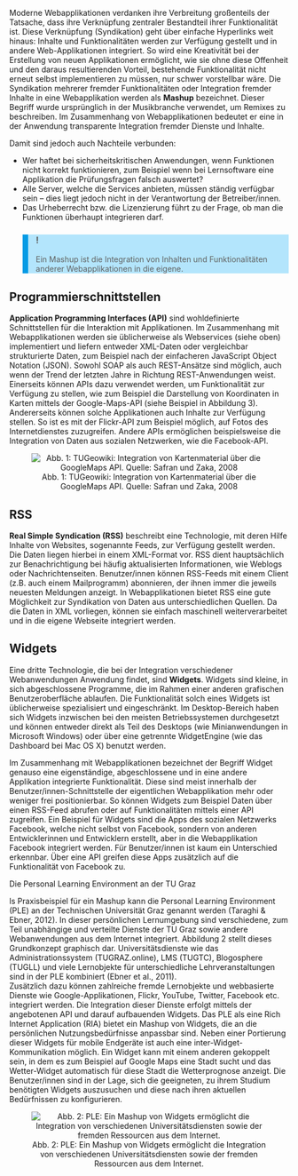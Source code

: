 <!-- filename: 05_Vor_Gebrauch_gut_schuetteln_-_Syndikation_und_Integration.md -->
<!-- title: Vor Gebrauch gut schütteln — Syndikation und Integration -->

Moderne Webapplikationen verdanken ihre Verbreitung großenteils der Tatsache, dass ihre Verknüpfung zentraler Bestandteil ihrer Funktionalität ist. Diese Verknüpfung (Syndikation) geht über einfache Hyperlinks weit hinaus: Inhalte und Funktionalitäten werden zur Verfügung gestellt und in andere Web-Applikationen integriert. So wird eine Kreativität bei der Erstellung von neuen Applikationen ermöglicht, wie sie ohne diese Offenheit und den daraus resultierenden Vorteil, bestehende Funktionalität nicht erneut selbst implementieren zu müssen, nur schwer vorstellbar wäre. Die Syndikation mehrerer fremder Funktionalitäten oder Integration fremder Inhalte in eine Webapplikation werden als **Mashup** bezeichnet. Dieser Begriff wurde ursprünglich in der Musikbranche verwendet, um Remixes zu beschreiben. Im Zusammenhang von Webapplikationen bedeutet er eine in der Anwendung transparente Integration fremder Dienste und Inhalte.

Damit sind jedoch auch Nachteile verbunden:

- Wer haftet bei sicherheitskritischen Anwendungen, wenn Funktionen nicht korrekt funktionieren, zum Beispiel wenn bei Lernsoftware eine Applikation die Prüfungsfragen falsch auswertet?
- Alle Server, welche die Services anbieten, müssen ständig verfügbar sein – dies liegt jedoch nicht in der Verantwortung der Betreiber/innen.
- Das Urheberrecht bzw. die Lizenzierung führt zu der Frage, ob man die Funktionen überhaupt integrieren darf.

<blockquote style="background: #B3E5FC; border-left: 10px solid #039BE5">

### !

Ein Mashup ist die Integration von Inhalten und Funktionalitäten anderer Webapplikationen in die eigene.

</blockquote>

## Programmierschnittstellen

**Application Programming Interfaces (API)** sind wohldefinierte Schnittstellen für die Interaktion mit Applikationen. Im Zusammenhang mit Webapplikationen werden sie üblicherweise als Webservices (siehe oben) implementiert und liefern entweder XML-Daten oder vergleichbar strukturierte Daten, zum Beispiel nach der einfacheren JavaScript Object Notation (JSON). Sowohl SOAP als auch REST-Ansätze sind möglich, auch wenn der Trend der letzten Jahre in Richtung REST-Anwendungen weist.  
Einerseits können APIs dazu verwendet werden, um Funktionalität zur Verfügung zu stellen, wie zum Beispiel die Darstellung von Koordinaten in Karten mittels der Google-Maps-API (siehe Beispiel in Abbildung 3). Andererseits können solche Applikationen auch Inhalte zur Verfügung stellen. So ist es mit der Flickr-API zum Beispiel möglich, auf Fotos des Internetdienstes zuzugreifen. Andere APIs ermöglichen beispielsweise die Integration von Daten aus sozialen Netzwerken, wie die Facebook-API.

<center><figure>
  <img src="img/1_TUGeowiki_Integration_von_Kartenmaterial_über_die_GoogleMaps_API_Quelle_Safran_u.png" alt="Abb. 1: TUGeowiki: Integration von Kartenmaterial über die GoogleMaps API. Quelle: Safran und Zaka, 2008">
  <figcaption>Abb. 1: TUGeowiki: Integration von Kartenmaterial über die GoogleMaps API. Quelle: Safran und Zaka, 2008</figcaption>
</figure></center>


## RSS

**Real Simple Syndication (RSS)** beschreibt eine Technologie, mit deren Hilfe Inhalte von Websites, sogenannte Feeds, zur Verfügung gestellt werden. Die Daten liegen hierbei in einem XML-Format vor. RSS dient hauptsächlich zur Benachrichtigung bei häufig aktualisierten Informationen, wie Weblogs oder Nachrichtenseiten. Benutzer/innen können RSS-Feeds mit einem Client (z.B. auch einem Mailprogramm) abonnieren, der ihnen immer die jeweils neuesten Meldungen anzeigt. In Webapplikationen bietet RSS eine gute Möglichkeit zur Syndikation von Daten aus unterschiedlichen Quellen. Da die Daten in XML vorliegen, können sie einfach maschinell weiterverarbeitet und in die eigene Webseite integriert werden.

## Widgets

Eine dritte Technologie, die bei der Integration verschiedener Webanwendungen Anwendung findet, sind **Widgets**. Widgets sind kleine, in sich abgeschlossene Programme, die im Rahmen einer anderen grafischen Benutzeroberfläche ablaufen. Die Funktionalität solch eines Widgets ist üblicherweise spezialisiert und eingeschränkt. Im Desktop-Bereich haben sich Widgets inzwischen bei den meisten Betriebssystemen durchgesetzt und können entweder direkt als Teil des Desktops (wie Minianwendungen in Microsoft Windows) oder über eine getrennte WidgetEngine (wie das Dashboard bei Mac OS X) benutzt werden.

Im Zusammenhang mit Webapplikationen bezeichnet der Begriff Widget genauso eine eigenständige, abgeschlossene und in eine andere Applikation integrierte Funktionalität. Diese sind meist innerhalb der Benutzer/innen-Schnittstelle der eigentlichen Webapplikation mehr oder weniger frei positionierbar. So können Widgets zum Beispiel Daten über einen RSS-Feed abrufen oder auf Funktionalitäten mittels einer API zugreifen. Ein Beispiel für Widgets sind die Apps des sozialen Netzwerks Facebook, welche nicht selbst von Facebook, sondern von anderen Entwicklerinnen und Entwicklern erstellt, aber in die Webapplikation Facebook integriert werden. Für Benutzer/innen ist kaum ein Unterschied erkennbar. Über eine API greifen diese Apps zusätzlich auf die Funktionalität von Facebook zu.

Die Personal Learning Environment an der TU Graz

ls Praxisbeispiel für ein Mashup kann die Personal Learning Environment (PLE) an der Technischen Universität Graz genannt werden (Taraghi &amp; Ebner, 2012). In dieser persönlichen Lernumgebung sind verschiedene, zum Teil unabhängige und verteilte Dienste der TU Graz sowie andere Webanwendungen aus dem Internet integriert. Abbildung 2 stellt dieses Grundkonzept graphisch dar. Universitätsdienste wie das Administrationssystem (TUGRAZ.online), LMS (TUGTC), Blogosphere (TUGLL) und viele Lernobjekte für unterschiedliche Lehrveranstaltungen sind in der PLE kombiniert (Ebner et al., 2011).  
Zusätzlich dazu können zahlreiche fremde Lernobjekte und webbasierte Dienste wie Google-Applikationen, Flickr, YouTube, Twitter, Facebook etc. integriert werden. Die Integration dieser Dienste erfolgt mittels der angebotenen API und darauf aufbauenden Widgets. Das PLE als eine Rich Internet Application (RIA) bietet ein Mashup von Widgets, die an die persönlichen Nutzungsbedürfnisse anpassbar sind. Neben einer Portierung dieser Widgets für mobile Endgeräte ist auch eine inter-Widget-Kommunikation möglich. Ein Widget kann mit einem anderen gekoppelt sein, in dem es zum Beispiel auf Google Maps eine Stadt sucht und das Wetter-Widget automatisch für diese Stadt die Wetterprognose anzeigt. Die Benutzer/innen sind in der Lage, sich die geeigneten, zu ihrem Studium benötigten Widgets auszusuchen und diese nach ihren aktuellen Bedürfnissen zu konfigurieren.

<center><figure>
  <img src="img/2_PLE_Ein_Mashup_von_Widgets_ermöglicht_die_Integration_von_verschiedenen_Universi.png" alt="Abb. 2: PLE: Ein Mashup von Widgets ermöglicht die Integration von verschiedenen Universitätsdiensten sowie der fremden Ressourcen aus dem Internet.">
  <figcaption>Abb. 2: PLE: Ein Mashup von Widgets ermöglicht die Integration von verschiedenen Universitätsdiensten sowie der fremden Ressourcen aus dem Internet.</figcaption>
</figure></center>

